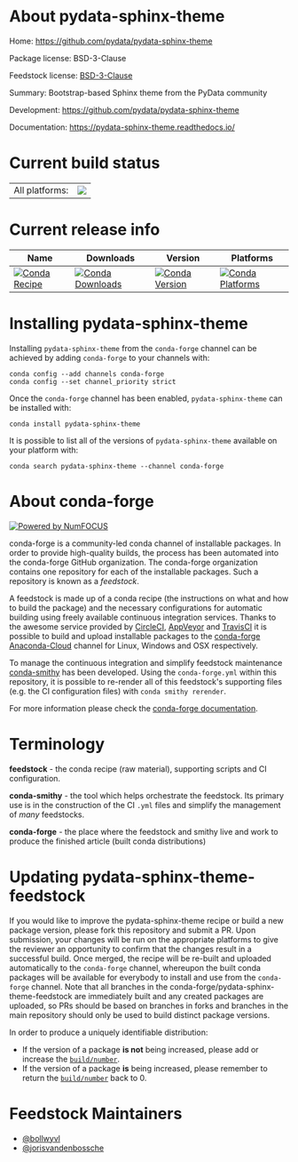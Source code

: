 About pydata-sphinx-theme
=========================

Home: https://github.com/pydata/pydata-sphinx-theme

Package license: BSD-3-Clause

Feedstock license: [BSD-3-Clause](https://github.com/conda-forge/pydata-sphinx-theme-feedstock/blob/main/LICENSE.txt)

Summary: Bootstrap-based Sphinx theme from the PyData community

Development: https://github.com/pydata/pydata-sphinx-theme

Documentation: https://pydata-sphinx-theme.readthedocs.io/

Current build status
====================


<table><tr><td>All platforms:</td>
    <td>
      <a href="https://dev.azure.com/conda-forge/feedstock-builds/_build/latest?definitionId=9320&branchName=main">
        <img src="https://dev.azure.com/conda-forge/feedstock-builds/_apis/build/status/pydata-sphinx-theme-feedstock?branchName=main">
      </a>
    </td>
  </tr>
</table>

Current release info
====================

| Name | Downloads | Version | Platforms |
| --- | --- | --- | --- |
| [![Conda Recipe](https://img.shields.io/badge/recipe-pydata--sphinx--theme-green.svg)](https://anaconda.org/conda-forge/pydata-sphinx-theme) | [![Conda Downloads](https://img.shields.io/conda/dn/conda-forge/pydata-sphinx-theme.svg)](https://anaconda.org/conda-forge/pydata-sphinx-theme) | [![Conda Version](https://img.shields.io/conda/vn/conda-forge/pydata-sphinx-theme.svg)](https://anaconda.org/conda-forge/pydata-sphinx-theme) | [![Conda Platforms](https://img.shields.io/conda/pn/conda-forge/pydata-sphinx-theme.svg)](https://anaconda.org/conda-forge/pydata-sphinx-theme) |

Installing pydata-sphinx-theme
==============================

Installing `pydata-sphinx-theme` from the `conda-forge` channel can be achieved by adding `conda-forge` to your channels with:

```
conda config --add channels conda-forge
conda config --set channel_priority strict
```

Once the `conda-forge` channel has been enabled, `pydata-sphinx-theme` can be installed with:

```
conda install pydata-sphinx-theme
```

It is possible to list all of the versions of `pydata-sphinx-theme` available on your platform with:

```
conda search pydata-sphinx-theme --channel conda-forge
```


About conda-forge
=================

[![Powered by
NumFOCUS](https://img.shields.io/badge/powered%20by-NumFOCUS-orange.svg?style=flat&colorA=E1523D&colorB=007D8A)](https://numfocus.org)

conda-forge is a community-led conda channel of installable packages.
In order to provide high-quality builds, the process has been automated into the
conda-forge GitHub organization. The conda-forge organization contains one repository
for each of the installable packages. Such a repository is known as a *feedstock*.

A feedstock is made up of a conda recipe (the instructions on what and how to build
the package) and the necessary configurations for automatic building using freely
available continuous integration services. Thanks to the awesome service provided by
[CircleCI](https://circleci.com/), [AppVeyor](https://www.appveyor.com/)
and [TravisCI](https://travis-ci.com/) it is possible to build and upload installable
packages to the [conda-forge](https://anaconda.org/conda-forge)
[Anaconda-Cloud](https://anaconda.org/) channel for Linux, Windows and OSX respectively.

To manage the continuous integration and simplify feedstock maintenance
[conda-smithy](https://github.com/conda-forge/conda-smithy) has been developed.
Using the ``conda-forge.yml`` within this repository, it is possible to re-render all of
this feedstock's supporting files (e.g. the CI configuration files) with ``conda smithy rerender``.

For more information please check the [conda-forge documentation](https://conda-forge.org/docs/).

Terminology
===========

**feedstock** - the conda recipe (raw material), supporting scripts and CI configuration.

**conda-smithy** - the tool which helps orchestrate the feedstock.
                   Its primary use is in the construction of the CI ``.yml`` files
                   and simplify the management of *many* feedstocks.

**conda-forge** - the place where the feedstock and smithy live and work to
                  produce the finished article (built conda distributions)


Updating pydata-sphinx-theme-feedstock
======================================

If you would like to improve the pydata-sphinx-theme recipe or build a new
package version, please fork this repository and submit a PR. Upon submission,
your changes will be run on the appropriate platforms to give the reviewer an
opportunity to confirm that the changes result in a successful build. Once
merged, the recipe will be re-built and uploaded automatically to the
`conda-forge` channel, whereupon the built conda packages will be available for
everybody to install and use from the `conda-forge` channel.
Note that all branches in the conda-forge/pydata-sphinx-theme-feedstock are
immediately built and any created packages are uploaded, so PRs should be based
on branches in forks and branches in the main repository should only be used to
build distinct package versions.

In order to produce a uniquely identifiable distribution:
 * If the version of a package **is not** being increased, please add or increase
   the [``build/number``](https://docs.conda.io/projects/conda-build/en/latest/resources/define-metadata.html#build-number-and-string).
 * If the version of a package **is** being increased, please remember to return
   the [``build/number``](https://docs.conda.io/projects/conda-build/en/latest/resources/define-metadata.html#build-number-and-string)
   back to 0.

Feedstock Maintainers
=====================

* [@bollwyvl](https://github.com/bollwyvl/)
* [@jorisvandenbossche](https://github.com/jorisvandenbossche/)

